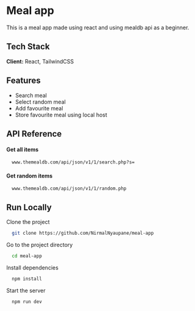 
# Meal app

This is a meal app made using react and using mealdb api as a beginner.


## Tech Stack

**Client:** React, TailwindCSS



## Features

- Search meal
- Select random meal
- Add favourite meal
- Store favourite meal using local host


## API Reference

#### Get all items

```http
  www.themealdb.com/api/json/v1/1/search.php?s=
```
#### Get random items
```http 
  www.themealdb.com/api/json/v1/1/random.php
```

## Run Locally

Clone the project

```bash
  git clone https://github.com/NirmalNyaupane/meal-app
```

Go to the project directory

```bash
  cd meal-app
```

Install dependencies

```bash
  npm install
```

Start the server

```bash
  npm run dev
```

